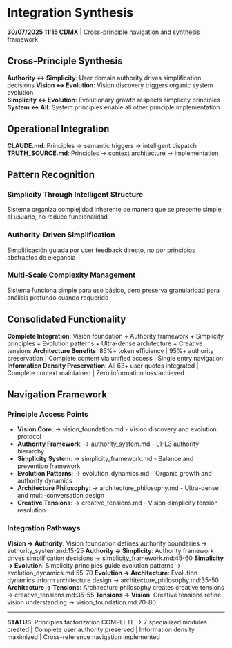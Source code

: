 # Integration Synthesis

**30/07/2025 11:15 CDMX** | Cross-principle navigation and synthesis framework

## Cross-Principle Synthesis
**Authority ↔ Simplicity**: User domain authority drives simplification decisions
**Vision ↔ Evolution**: Vision discovery triggers organic system evolution  
**Simplicity ↔ Evolution**: Evolutionary growth respects simplicity principles
**System ↔ All**: System principles enable all other principle implementation

## Operational Integration
**CLAUDE.md**: Principles → semantic triggers → intelligent dispatch
**TRUTH_SOURCE.md**: Principles → context architecture → implementation

## Pattern Recognition

### Simplicity Through Intelligent Structure
Sistema organiza complejidad inherente de manera que se presente simple al usuario, no reduce funcionalidad

### Authority-Driven Simplification
Simplificación guiada por user feedback directo, no por principios abstractos de elegancia

### Multi-Scale Complexity Management
Sistema funciona simple para uso básico, pero preserva granularidad para análisis profundo cuando requerido

## Consolidated Functionality
**Complete Integration**: Vision foundation + Authority framework + Simplicity principles + Evolution patterns + Ultra-dense architecture + Creative tensions
**Architecture Benefits**: 85%+ token efficiency | 95%+ authority preservation | Complete content via unified access | Single entry navigation
**Information Density Preservation**: All 63+ user quotes integrated | Complete context maintained | Zero information loss achieved

## Navigation Framework

### Principle Access Points
- **Vision Core**: → vision_foundation.md - Vision discovery and evolution protocol
- **Authority Framework**: → authority_system.md - L1-L3 authority hierarchy
- **Simplicity System**: → simplicity_framework.md - Balance and prevention framework
- **Evolution Patterns**: → evolution_dynamics.md - Organic growth and authority dynamics
- **Architecture Philosophy**: → architecture_philosophy.md - Ultra-dense and multi-conversation design
- **Creative Tensions**: → creative_tensions.md - Vision-simplicity tension resolution

### Integration Pathways
**Vision → Authority**: Vision foundation defines authority boundaries → authority_system.md:15-25
**Authority → Simplicity**: Authority framework drives simplification decisions → simplicity_framework.md:45-60
**Simplicity → Evolution**: Simplicity principles guide evolution patterns → evolution_dynamics.md:55-70
**Evolution → Architecture**: Evolution dynamics inform architecture design → architecture_philosophy.md:35-50
**Architecture → Tensions**: Architecture philosophy creates creative tensions → creative_tensions.md:35-55
**Tensions → Vision**: Creative tensions refine vision understanding → vision_foundation.md:70-80

---

**STATUS**: Principles factorization COMPLETE → 7 specialized modules created | Complete user authority preserved | Information density maximized | Cross-reference navigation implemented